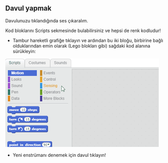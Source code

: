 ## Davul yapmak

Davulunuzu tıklandığında ses çıkaralım.

Kod bloklarını Scripts sekmesinde bulabilirsiniz ve hepsi de renk kodludur!

+ Tambur hareketli grafiğe tıklayın ve ardından bu iki bloğu, birbirine bağlı olduklarından emin olarak (Lego blokları gibi) sağdaki kod alanına sürükleyin:

![ekran görüntüsü](images/connect-block.gif)

+ Yeni enstrümanı denemek için davul tıklayın!